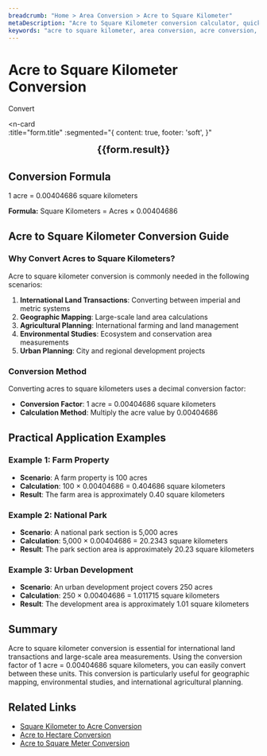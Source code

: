 ```yaml
---
breadcrumb: "Home > Area Conversion > Acre to Square Kilometer"
metaDescription: "Acre to Square Kilometer conversion calculator, quickly convert acres to square kilometers, understand the conversion formula and practical application scenarios."
keywords: "acre to square kilometer, area conversion, acre conversion, square kilometer conversion, area calculator"
---
```


# Acre to Square Kilometer Conversion

<script setup>
import { ref, computed } from 'vue'

const seoKey = ref([
  "acre to square kilometer",
  "area conversion",
  "acre conversion",
  "square kilometer conversion",
  "area calculator",
  "land area conversion",
  "large area measurement",
  "international area units"
])

const form = ref({
  title: "Acre to Square Kilometer Converter",
  acreLabel: "Acre",
  acrePlaceholder: "Enter acre value",
  squareKilometerLabel: "Square Kilometer",
  squareKilometerPlaceholder: "Enter square kilometer value",
  convertButton: "Convert"
})

const convertHandler = () => {
  if (form.number !== null && !isNaN(form.number)) {
    const convertedValue = parseFloat(form.number) / 247.105381467169
    form.result = `${form.number}ac = ${convertedValue.toFixed(4)}km²`
  } else {
    form.result = 'Please enter a valid number.'
  }
}
</script>

<n-form size="large" :model="form">
  <n-form-item label="Acre (ac)">
    <n-input-number v-model:value="form.number" placeholder="Enter acres" style="width: 100%" />
  </n-form-item>
  <n-form-item>
    <n-button type="info" @click="convertHandler" block>Convert</n-button>
  </n-form-item>
</n-form>

<n-card  
  :title="form.title"
  :segmented="{
    content: true,
    footer: 'soft',
  }"
>
  <div  style="text-align:center;font-size:20px;">
    <strong>{{form.result}}</strong>
  </div>
    <template #footer>
    <div>
      <span v-for="item of seoKey">{{item}}，</span>
    </div>
  </template>
</n-card>

## Conversion Formula

1 acre = 0.00404686 square kilometers

**Formula:** Square Kilometers = Acres × 0.00404686

## Acre to Square Kilometer Conversion Guide

### Why Convert Acres to Square Kilometers?

Acre to square kilometer conversion is commonly needed in the following scenarios:

1. **International Land Transactions**: Converting between imperial and metric systems
2. **Geographic Mapping**: Large-scale land area calculations
3. **Agricultural Planning**: International farming and land management
4. **Environmental Studies**: Ecosystem and conservation area measurements
5. **Urban Planning**: City and regional development projects

### Conversion Method

Converting acres to square kilometers uses a decimal conversion factor:
- **Conversion Factor**: 1 acre = 0.00404686 square kilometers
- **Calculation Method**: Multiply the acre value by 0.00404686

## Practical Application Examples

### Example 1: Farm Property
- **Scenario**: A farm property is 100 acres
- **Calculation**: 100 × 0.00404686 = 0.404686 square kilometers
- **Result**: The farm area is approximately 0.40 square kilometers

### Example 2: National Park
- **Scenario**: A national park section is 5,000 acres
- **Calculation**: 5,000 × 0.00404686 = 20.2343 square kilometers
- **Result**: The park section area is approximately 20.23 square kilometers

### Example 3: Urban Development
- **Scenario**: An urban development project covers 250 acres
- **Calculation**: 250 × 0.00404686 = 1.011715 square kilometers
- **Result**: The development area is approximately 1.01 square kilometers

## Summary

Acre to square kilometer conversion is essential for international land transactions and large-scale area measurements. Using the conversion factor of 1 acre = 0.00404686 square kilometers, you can easily convert between these units. This conversion is particularly useful for geographic mapping, environmental studies, and international agricultural planning.

## Related Links

- [Square Kilometer to Acre Conversion](./SquareKilometer-to-Acre.md)
- [Acre to Hectare Conversion](./Acre-to-Hectare.md)
- [Acre to Square Meter Conversion](./Acre-to-SquareMeter.md)